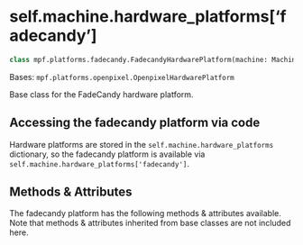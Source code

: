 
# self.machine.hardware_platforms[‘fadecandy’]

``` python
class mpf.platforms.fadecandy.FadecandyHardwarePlatform(machine: MachineController)
```

Bases: `mpf.platforms.openpixel.OpenpixelHardwarePlatform`

Base class for the FadeCandy hardware platform.

## Accessing the fadecandy platform via code

Hardware platforms are stored in the `self.machine.hardware_platforms` dictionary, so the fadecandy platform is available via `self.machine.hardware_platforms['fadecandy']`.

## Methods & Attributes

The fadecandy platform has the following methods & attributes available. Note that methods & attributes inherited from base classes are not included here.
